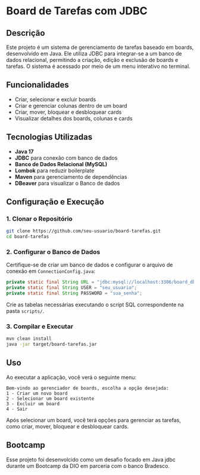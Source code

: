 # Board de Tarefas com JDBC

## Descrição

Este projeto é um sistema de gerenciamento de tarefas baseado em boards, desenvolvido em Java. Ele utiliza JDBC para integrar-se a um banco de dados relacional, permitindo a criação, edição e exclusão de boards e tarefas. O sistema é acessado por meio de um menu interativo no terminal.

## Funcionalidades

- Criar, selecionar e excluir boards
- Criar e gerenciar colunas dentro de um board
- Criar, mover, bloquear e desbloquear cards
- Visualizar detalhes dos boards, colunas e cards

## Tecnologias Utilizadas

- **Java 17**
- **JDBC** para conexão com banco de dados
- **Banco de Dados Relacional (MySQL)**
- **Lombok** para reduzir boilerplate
- **Maven** para gerenciamento de dependências
- **DBeaver** para visualizar o Banco de dados

## Configuração e Execução

### 1. Clonar o Repositório
```bash
git clone https://github.com/seu-usuario/board-tarefas.git
cd board-tarefas
```

### 2. Configurar o Banco de Dados

Certifique-se de criar um banco de dados e configurar o arquivo de conexão em `ConnectionConfig.java`:
```java
private static final String URL = "jdbc:mysql://localhost:3306/board_db";
private static final String USER = "seu_usuario";
private static final String PASSWORD = "sua_senha";
```

Crie as tabelas necessárias executando o script SQL correspondente na pasta `scripts/`.

### 3. Compilar e Executar

```bash
mvn clean install
java -jar target/board-tarefas.jar
```

## Uso

Ao executar a aplicação, você verá o seguinte menu:
```
Bem-vindo ao gerenciador de boards, escolha a opção desejada:
1 - Criar um novo board
2 - Selecionar um board existente
3 - Excluir um board
4 - Sair
```

Após selecionar um board, você terá opções para gerenciar as tarefas, como criar, mover, bloquear e desbloquear cards.



## Bootcamp
Esse projeto foi desenvolcido como um desafio focado em Java jdbc durante um Bootcamp da DIO em parceria com o banco Bradesco.
